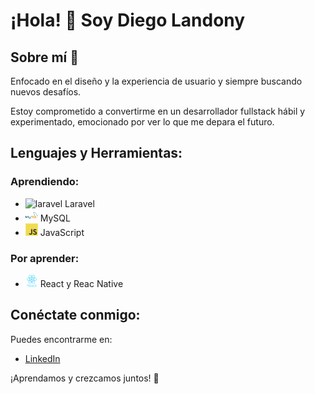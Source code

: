 # ¡Hola! 👋 Soy Diego Landony

## Sobre mí 🌱

Enfocado en el diseño y la experiencia de usuario y siempre buscando nuevos desafíos.

Estoy comprometido a convertirme en un desarrollador fullstack hábil y experimentado, emocionado por ver lo que me depara el futuro.

## Lenguajes y Herramientas:

### Aprendiendo:
* <img src="https://cdn.jsdelivr.net/gh/devicons/devicon@latest/icons/laravel/laravel-original.svg" alt="laravel" width="20"> Laravel
* <img src="https://raw.githubusercontent.com/devicons/devicon/master/icons/mysql/mysql-original-wordmark.svg" alt="mysql" width="20"> MySQL
* <img src="https://raw.githubusercontent.com/devicons/devicon/master/icons/javascript/javascript-original.svg" alt="javascript" width="20"> JavaScript
### Por aprender:
* <img src="https://raw.githubusercontent.com/devicons/devicon/master/icons/react/react-original-wordmark.svg" alt="react" width="20"> React y Reac Native

## Conéctate conmigo:

Puedes encontrarme en:
* [LinkedIn](https://www.linkedin.com/in/diego-landony-lima-toledo-bb8529241/)

¡Aprendamos y crezcamos juntos! 🌟

